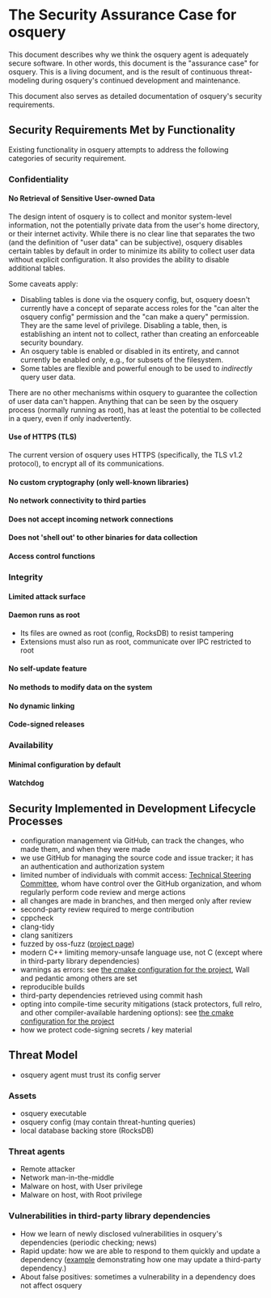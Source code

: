 # The Security Assurance Case for osquery

This document describes why we think the osquery agent is adequately secure software. In other words, this document is
the "assurance case" for osquery. This is a living document, and is the result of continuous threat-modeling during
osquery's continued development and maintenance.

This document also serves as detailed documentation of osquery's security requirements.

## Security Requirements Met by Functionality

Existing functionality in osquery attempts to address the following categories of security requirement.

### Confidentiality

#### No Retrieval of Sensitive User-owned Data

The design intent of osquery is to collect and monitor system-level information, not the potentially private data from the
user's home directory, or their internet activity. While there is no clear line that separates the two (and the definition
of "user data" can be subjective), osquery disables certain tables by default in order to minimize its ability to
collect user data without explicit configuration. It also provides the ability to disable additional tables.

Some caveats apply:

- Disabling tables is done via the osquery config, but, osquery doesn't currently have a concept of separate access
  roles for the "can alter the osquery config" permission and the "can make a query" permission. They are the same
  level of privilege. Disabling a table, then, is establishing an intent not to collect, rather than creating an
  enforceable security boundary.
- An osquery table is enabled or disabled in its entirety, and cannot currently be enabled only, e.g., for subsets of
  the filesystem.
- Some tables are flexible and powerful enough to be used to _indirectly_ query user data.

There are no other mechanisms within osquery to guarantee the collection of user data can't happen. Anything that
can be seen by the osquery process (normally running as root), has at least the potential to be collected in a query,
even if only inadvertently.

#### Use of HTTPS (TLS)

The current version of osquery uses HTTPS (specifically, the TLS v1.2 protocol), to encrypt all of its communications.

#### No custom cryptography (only well-known libraries)

#### No network connectivity to third parties

#### Does not accept incoming network connections

#### Does not 'shell out' to other binaries for data collection

#### Access control functions

### Integrity

#### Limited attack surface

#### Daemon runs as root

- Its files are owned as root (config, RocksDB) to resist tampering
- Extensions must also run as root, communicate over IPC restricted to root

#### No self-update feature

#### No methods to modify data on the system

#### No dynamic linking

#### Code-signed releases

### Availability

#### Minimal configuration by default

#### Watchdog

## Security Implemented in Development Lifecycle Processes

- configuration management via GitHub, can track the changes, who made them, and when they were made
- we use GitHub for managing the source code and issue tracker; it has an authentication and authorization system
- limited number of individuals with commit access: [Technical Steering Committee](https://github.com/orgs/osquery/teams/technical-steering-committee), whom have control over the GitHub organization, and whom regularly perform code review and merge actions
- all changes are made in branches, and then merged only after review
- second-party review required to merge contribution
- cppcheck
- clang-tidy
- clang sanitizers
- fuzzed by oss-fuzz ([project page](https://github.com/google/oss-fuzz/tree/master/projects/osquery))
- modern C++ limiting memory-unsafe language use, not C (except where in third-party library dependencies)
- warnings as errors: see [the cmake configuration for the project](https://github.com/osquery/osquery/blob/master/cmake/flags.cmake), Wall and pedantic among others are set
- reproducible builds
- third-party dependencies retrieved using commit hash
- opting into compile-time security mitigations (stack protectors, full relro, and other compiler-available hardening options): see [the cmake configuration for the project](https://github.com/osquery/osquery/blob/master/cmake/flags.cmake)
- how we protect code-signing secrets / key material

## Threat Model

- osquery agent must trust its config server

### Assets

- osquery executable
- osquery config (may contain threat-hunting queries)
- local database backing store (RocksDB)

### Threat agents

- Remote attacker
- Network man-in-the-middle
- Malware on host, with User privilege
- Malware on host, with Root privilege

### Vulnerabilities in third-party library dependencies

- How we learn of newly disclosed vulnerabilities in osquery's dependencies (periodic checking; news)
- Rapid update: how we are able to respond to them quickly and update a dependency ([example](https://github.com/osquery/osquery/commit/0e9efb1497037ded21e8679dda09547d5b0fecd0) demonstrating how one may update a third-party dependency.)
- About false positives: sometimes a vulnerability in a dependency does not affect osquery
